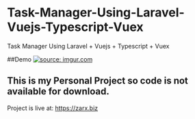 # Task-Manager-Using-Laravel-Vuejs-Typescript-Vuex
Task Manager Using Laravel + Vuejs + Typescript + Vuex



##Demo
<a href="https://imgur.com/eRk5X8a"><img src="https://imgur.com/a/eRk5X8a.gif" title="source: imgur.com" /></a>



<blockquote class="imgur-embed-pub" lang="en" data-id="a/eRk5X8a" data-context="false" ><a href="//imgur.com/a/eRk5X8a"></a></blockquote>
<script async src="//s.imgur.com/min/embed.js" charset="utf-8"></script>



## This is my Personal Project so code is not available for download.

Project is live at: https://zarx.biz

